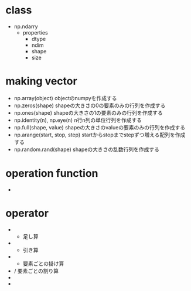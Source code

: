 # class
- np.ndarry
    - properties
        - dtype
        - ndim
        - shape
        - size

# making vector
- np.array(object)
    objectのnumpyを作成する
- np.zeros(shape)
    shapeの大きさの0の要素のみの行列を作成する
- np.ones(shape)
    shapeの大きさの1の要素のみの行列を作成する
- np.identity(n), np.eye(n)
    n行n列の単位行列を作成する
- np.full(shape, value)
    shapeの大きさのvalueの要素のみの行列を作成する
- np.arange(start, stop, step)
    startからstopまでstepずつ増える配列を作成する
- np.random.rand(shape)
    shapeの大きさの乱数行列を作成する

# operation function
- 

# operator
- +
    足し算
- -
    引き算
- *
    要素ごとの掛け算
- /
    要素ごとの割り算
- 
- 

